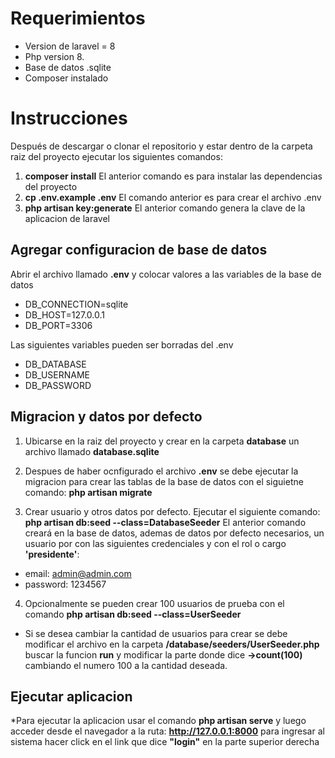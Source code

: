 # Requerimientos
* Version de laravel = 8
* Php version 8.
* Base de datos .sqlite
* Composer instalado

# Instrucciones

Después de descargar o clonar el repositorio y estar dentro de la carpeta raiz del proyecto ejecutar los siguientes comandos:
1)  **composer install**
El anterior comando es para instalar las dependencias del proyecto
2) **cp .env.example .env**
El comando anterior es para crear el archivo .env 
3) **php artisan key:generate**
El anterior comando genera la clave de la aplicacion de laravel

## Agregar configuracion de base de datos

Abrir el archivo llamado **.env** y colocar valores a las variables de la base de datos

* DB_CONNECTION=sqlite
* DB_HOST=127.0.0.1
* DB_PORT=3306

Las siguientes variables pueden ser borradas del .env
* DB_DATABASE
* DB_USERNAME
* DB_PASSWORD

## Migracion y datos por defecto

1) Ubicarse en la raiz del proyecto y crear en la carpeta **database** un archivo llamado **database.sqlite**
2) Despues de haber ocnfigurado el archivo **.env** se debe ejecutar la migracion para crear las tablas de la base de datos con el siguietne comando:
**php artisan migrate**

3) Crear usuario y otros datos por defecto. Ejecutar el siguiente comando:
**php artisan db:seed --class=DatabaseSeeder**
El anterior comando creará en la base de datos, ademas de datos por defecto necesarios, un usuario por con las siguientes credenciales y con el rol o cargo **'presidente'**: 
* email: admin@admin.com
* password: 1234567

4) Opcionalmente se pueden crear 100 usuarios de prueba con el comando
**php artisan db:seed --class=UserSeeder**
* Si se desea cambiar la cantidad de usuarios para crear se debe modificar el archivo en la carpeta **/database/seeders/UserSeeder.php** buscar la funcion **run** y modificar la parte donde dice **->count(100)** cambiando el numero 100 a la cantidad deseada.


## Ejecutar aplicacion

*Para ejecutar la aplicacion usar el comando **php artisan serve** y luego acceder desde el navegador a la ruta: **http://127.0.0.1:8000** para ingresar al sistema hacer click en el link que dice **"login"** en la parte superior derecha